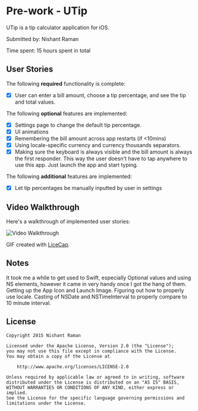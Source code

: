 # Pre-work - UTip

UTip is a tip calculator application for iOS.

Submitted by: Nishant Raman

Time spent: 15 hours spent in total

## User Stories

The following **required** functionality is complete:
* [x] User can enter a bill amount, choose a tip percentage, and see the tip and total values.

The following **optional** features are implemented:
* [x] Settings page to change the default tip percentage.
* [x] UI animations
* [x] Remembering the bill amount across app restarts (if <10mins)
* [x] Using locale-specific currency and currency thousands separators.
* [x] Making sure the keyboard is always visible and the bill amount is always the first responder. This way the user doesn't have to tap anywhere to use this app. Just launch the app and start typing.

The following **additional** features are implemented:

- [x] Let tip percentages be manually inputted by user in settings

## Video Walkthrough 

Here's a walkthrough of implemented user stories:

<img src='http://i.imgur.com/yAg4n6m.gif' title='Video Walkthrough' width='' alt='Video Walkthrough' />

GIF created with [LiceCap](http://www.cockos.com/licecap/).

## Notes

It took me a while to get used to Swift, especially Optional values and using NS elements, however it came in very handy once I got the hang of them.
Getting up the App Icon and Launch Image. 
Figuring out how to properly use locale.
Casting of NSDate and NSTimeInterval to properly compare to 10 minute interval.

## License

    Copyright 2015 Nishant Raman

    Licensed under the Apache License, Version 2.0 (the "License");
    you may not use this file except in compliance with the License.
    You may obtain a copy of the License at

        http://www.apache.org/licenses/LICENSE-2.0

    Unless required by applicable law or agreed to in writing, software
    distributed under the License is distributed on an "AS IS" BASIS,
    WITHOUT WARRANTIES OR CONDITIONS OF ANY KIND, either express or implied.
    See the License for the specific language governing permissions and
    limitations under the License.
